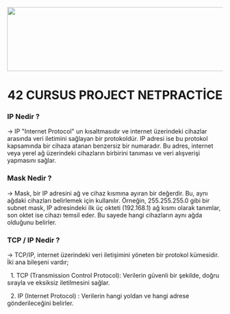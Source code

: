<img src="https://i.imgur.com/TvlDmPS.png" width="1500" height="150">
<div align="center">
  <h1>42 CURSUS PROJECT NETPRACTİCE</h1>
</div>
<h3>IP Nedir ?</h3>
<text> → IP "Internet Protocol" un kısaltmasıdır ve internet üzerindeki cihazlar arasında veri iletimini sağlayan bir protokoldür. IP adresi ise bu protokol kapsamında bir cihaza atanan benzersiz bir numaradır. Bu adres, internet veya yerel ağ üzerindeki cihazların birbirini tanıması ve veri alışverişi yapmasını sağlar.</text>
<h3>Mask Nedir ?</h3>
<text> → Mask, bir IP adresini ağ ve cihaz kısmına ayıran bir değerdir. Bu, aynı ağdaki cihazları belirlemek için kullanılır. Örneğin, 255.255.255.0 gibi bir subnet mask, IP adresindeki ilk üç okteti (192.168.1) ağ kısmı olarak tanımlar, son oktet ise cihazı temsil eder. Bu sayede hangi cihazların aynı ağda olduğunu belirler.</text>
<h3>TCP / IP Nedir ?</h3>
<p> → TCP/IP, internet üzerindeki veri iletişimini yöneten bir protokol kümesidir. İki ana bileşeni vardır;</p>
<p>&nbsp;&nbsp;1. TCP (Transmission Control Protocol): Verilerin güvenli bir şekilde, doğru sırayla ve eksiksiz iletilmesini sağlar.</p>
<p>&nbsp;&nbsp;2. IP (Internet Protocol) : Verilerin hangi yoldan ve hangi adrese gönderileceğini belirler.</p>
